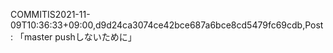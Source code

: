 COMMITIS2021-11-09T10:36:33+09:00,d9d24ca3074ce42bce687a6bce8cd5479fc69cdb,Post: 「master pushしないために」

